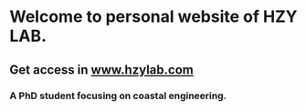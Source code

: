 # Welcome to personal website of HZY LAB.
## Get access in www.hzylab.com
### A PhD student focusing on coastal engineering.

